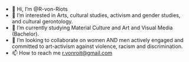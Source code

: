 - 👋 Hi, I’m @R-von-Riots
- 👀 I’m interested in Arts, cultural studies, activism and gender studies, and cultural gerontology.
- 🌱 I’m currently studying Material Culture and Art and Visual Media (Bachelor).
- 💞️ I’m looking to collaborate on women AND men actively engaged and committed to art-activism against violence, racism and discrimination.
- 📫 How to reach me r.vonroit@gmail.com

<!---
R-von-Riots/R-von-Riots is a ✨ special ✨ repository because its `README.md` (this file) appears on your GitHub profile.
You can click the Preview link to take a look at your changes.
--->
